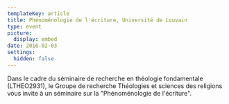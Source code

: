 ```yaml
---
templateKey: article
title: Phénoménologie de l'écriture, Université de Louvain
type: event
picture:
  display: embed
date: 2016-02-03
settings:
  hidden: false
---
```

Dans le cadre du séminaire de recherche en théologie fondamentale (LTHEO2931), le Groupe de recherche Théologies et sciences des religions vous invite à un séminaire sur la "Phénoménologie de l'écriture".
